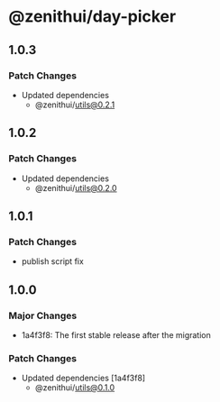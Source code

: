 # @zenithui/day-picker

## 1.0.3

### Patch Changes

- Updated dependencies
  - @zenithui/utils@0.2.1

## 1.0.2

### Patch Changes

- Updated dependencies
  - @zenithui/utils@0.2.0

## 1.0.1

### Patch Changes

- publish script fix

## 1.0.0

### Major Changes

- 1a4f3f8: The first stable release after the migration

### Patch Changes

- Updated dependencies [1a4f3f8]
  - @zenithui/utils@0.1.0
